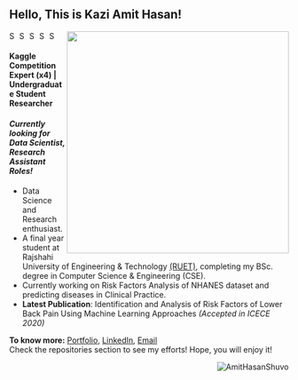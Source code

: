 ## Hello, This is Kazi Amit Hasan!

[<img align="right" width="400" src="https://github-readme-stats.vercel.app/api?username=AmitHasanShuvo&show_icons=true"/>](https://github.com/AmitHasanShuvo/)




<a href="https://www.linkedin.com/in/kazi-amit-hasan/">
  <img align="left" alt="Shuvo's Linkdein" width="15px" src="https://cdn.jsdelivr.net/npm/simple-icons@v3/icons/linkedin.svg" />
</a>
<a href="https://github.com/AmitHasanShuvo">
  <img align="left" alt="Shuvo's Github" width="15px" src="https://cdn.jsdelivr.net/npm/simple-icons@v3/icons/github.svg" />
</a>
<a href="https://www.youtube.com/channel/UCES_2FWYQbgyikzxCQ_oOVQ?view_as=subscriber">
  <img align="left" alt="Shuvo's YouTube" width="15px" src="https://cdn.jsdelivr.net/npm/simple-icons@3.2.0/icons/youtube.svg" />
</a>

<a href="https://www.kaggle.com/amithasanshuvo">
  <img align="left" alt="Shuvo's Kaggle" width="15px" src="https://cdn.jsdelivr.net/npm/simple-icons@3.1.0/icons/kaggle.svg" />
</a>
<a href="https://www.researchgate.net/profile/Kazi_Amit_Hasan">
  <img align="left" alt="Shuvo's Kaggle" width="15px" src="https://cdn.jsdelivr.net/npm/simple-icons@3.2.0/icons/researchgate.svg" />
</a>
<br />



#### Kaggle Competition Expert (x4) | Undergraduate Student Researcher
#### *Currently looking for Data Scientist, Research Assistant Roles!*
- Data Science and Research enthusiast.
- A final year student at Rajshahi University of Engineering & Technology [(RUET)](https://www.ruet.ac.bd/), completing my BSc. degree in Computer Science & Engineering (CSE). 
- Currently working on Risk Factors Analysis of NHANES dataset and predicting diseases in Clinical Practice.
- **Latest Publication**: Identification and Analysis of Risk Factors of Lower Back Pain Using Machine Learning Approaches *(Accepted in ICECE 2020)*

**To know more:**  [Portfolio](https://amithasanshuvo.github.io/), [LinkedIn](https://www.linkedin.com/in/kazi-amit-hasan/), [Email](mailto:kaziamithasan89@gmail.com)
<br/>
Check the repositories section to see my efforts! Hope, you will enjoy it!
<br/>
<p><img align='right' src="https://komarev.com/ghpvc/?username=AmitHasanShuvo" alt="AmitHasanShuvo" /> </p>
